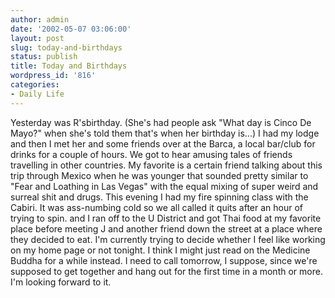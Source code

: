 ```yaml
---
author: admin
date: '2002-05-07 03:06:00'
layout: post
slug: today-and-birthdays
status: publish
title: Today and Birthdays
wordpress_id: '816'
categories:
- Daily Life
---
```


Yesterday was R'sbirthday. (She's had people ask "What day is Cinco De
Mayo?" when she's told them that's when her birthday is...) I had my
lodge and then I met her and some friends over at the Barca, a local
bar/club for drinks for a couple of hours. We got to hear amusing tales
of friends travelling in other countries. My favorite is a certain
friend talking about this trip through Mexico when he was younger that
sounded pretty similar to "Fear and Loathing in Las Vegas" with the
equal mixing of super weird and surreal shit and drugs. This evening I
had my fire spinning class with the Cabiri. It was ass-numbing cold so
we all called it quits after an hour of trying to spin. and I ran off to
the U District and got Thai food at my favorite place before meeting J
and another friend down the street at a place where they decided to eat.
I'm currently trying to decide whether I feel like working on my home
page or not tonight. I think I might just read on the Medicine Buddha
for a while instead. I need to call tomorrow, I suppose, since we're
supposed to get together and hang out for the first time in a month or
more. I'm looking forward to it.
